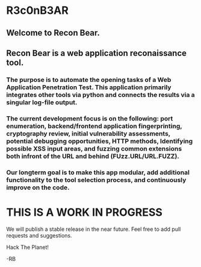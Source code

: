 # R3c0nB3AR

## Welcome to Recon Bear.
## Recon Bear is a web application reconaissance tool. 

### The purpose is to automate the opening tasks of a Web Application Penetration Test. This application primarily integrates other tools via python and connects the results via a singular log-file output. 

### The current development focus is on the following: port enumeration, backend/frontend application fingerprinting, cryptography review, initial vulnerability assessments, potential debugging opportunities, HTTP methods, Identifying possible XSS input areas, and fuzzing common extensions both infront of the URL and behind (FUzz.URL/URL.FUZZ). 

### Our longterm goal is to make this app modular, add additional functionality to the tool selection process, and continuously improve on the code.

# THIS IS A WORK IN PROGRESS #

We will publish a stable release in the near future. Feel free to add pull requests and suggestions.

Hack The Planet!

-RB
